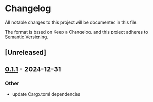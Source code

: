 # Changelog

All notable changes to this project will be documented in this file.

The format is based on [Keep a Changelog](https://keepachangelog.com/en/1.0.0/),
and this project adheres to [Semantic Versioning](https://semver.org/spec/v2.0.0.html).

## [Unreleased]

## [0.1.1](https://git.spideroak-inc.com/spideroak-inc/aranya/compare/aranya-keygen-v0.1.0...aranya-keygen-v0.1.1) - 2024-12-31

### Other

- update Cargo.toml dependencies
